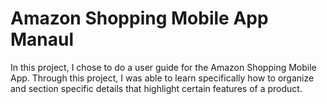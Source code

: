 # Amazon Shopping Mobile App Manaul
In this project, I chose to do a user guide for the Amazon Shopping Mobile App. Through this project, I was able to learn specifically how to organize and section specific details that highlight certain features of a product. 
